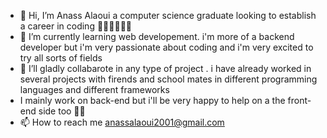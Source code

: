 - 👋 Hi, I’m Anass Alaoui a computer science graduate looking to establish a career in coding 🧑‍💻🧑‍💻🧑‍💻
- 🌱 I’m currently learning web developement. i'm more of a backend developer but i'm very passionate about coding and i'm very excited to try all sorts of fields
- 💞️ I’ll gladly collabarote in any type of project . i have already worked in several projects with firends and school mates in different programming languages and different frameworks
- I mainly work on back-end but i'll be very happy to help on a the front-end side too 🙂🙂
- 📫 How to reach me anassalaoui2001@gmail.com

<!---
angur001/angur001 is a ✨ special ✨ repository because its `README.md` (this file) appears on your GitHub profile.
You can click the Preview link to take a look at your changes.
--->
